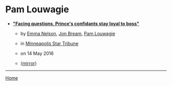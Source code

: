 # Pam Louwagie

 - [**"Facing questions, Prince's confidants stay loyal to boss"**](https://www.startribune.com/facing-questions-prince-s-confidantes-stay-loyal-to-boss/379538981/)
    - by [Emma Nelson](../../authors/emma-nelson/index.md), [Jon Bream](../../authors/jon-bream/index.md), [Pam Louwagie](../../authors/pam-louwagie/index.md)
    - in [Minneapolis Star Tribune](https://www.startribune.com/)
    - on 14 May 2016

    - ([mirror](https://web.archive.org/web/*/https://www.startribune.com/facing-questions-prince-s-confidantes-stay-loyal-to-boss/379538981/))

----

[Home](../index.md)
